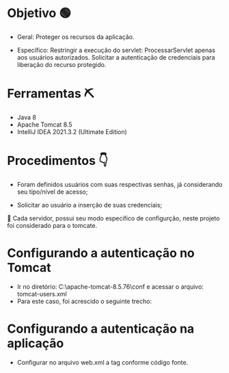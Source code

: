 # Objetivo 🟢


- Geral: Proteger os recursos da aplicação.

- Específico: Restringir a execução do servlet: ProcessarServlet apenas aos usuários autorizados. Solicitar a autenticação de credenciais para liberação do recurso protegido.

# Ferramentas ⛏

- Java 8
- Apache Tomcat 8.5
- IntelliJ IDEA 2021.3.2 (Ultimate Edition)

# Procedimentos 👇

- Foram definidos usuários com suas respectivas senhas, já considerando seu tipo/nível de acesso;

- Solicitar ao usuário a inserção de suas credenciais;


📢 Cada servidor, possui seu modo especifico de configurção, neste projeto foi considerado para o tomcate.

# Configurando a autenticação no Tomcat

- Ir no diretório: C:\apache-tomcat-8.5.76\conf e acessar o arquivo: tomcat-users.xml
- Para este caso, foi acrescido o seguinte trecho: <user username="user" password="123456" roles="admin"/>


# Configurando a autenticação na aplicação

- Configurar no arquivo web.xml a tag <security-role> conforme código fonte.
